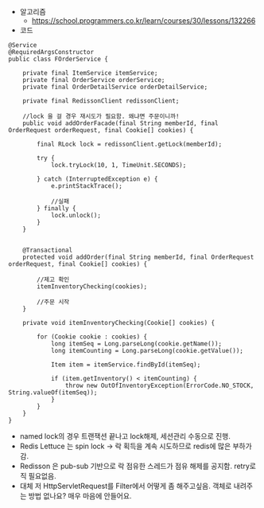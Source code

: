 + 알고리즘
  + https://school.programmers.co.kr/learn/courses/30/lessons/132266
+ 코드
```
@Service
@RequiredArgsConstructor
public class FOrderService {

    private final ItemService itemService;
    private final OrderService orderService;
    private final OrderDetailService orderDetailService;

    private final RedissonClient redissonClient;

    //lock 을 걸 경우 재시도가 필요함. 왜냐면 주문이니까!
    public void addOrderFacade(final String memberId, final OrderRequest orderRequest, final Cookie[] cookies) {

        final RLock lock = redissonClient.getLock(memberId);

        try {
            lock.tryLock(10, 1, TimeUnit.SECONDS);

        } catch (InterruptedException e) {
            e.printStackTrace();

            //실패
        } finally {
            lock.unlock();
        }
    }


    @Transactional
    protected void addOrder(final String memberId, final OrderRequest orderRequest, final Cookie[] cookies) {

        //제고 확인
        itemInventoryChecking(cookies);

        //주문 시작
    }

    private void itemInventoryChecking(Cookie[] cookies) {

        for (Cookie cookie : cookies) {
            long itemSeq = Long.parseLong(cookie.getName());
            long itemCounting = Long.parseLong(cookie.getValue());

            Item item = itemService.findById(itemSeq);

            if (item.getInventory() < itemCounting) {
                throw new OutOfInventoryException(ErrorCode.NO_STOCK, String.valueOf(itemSeq));
            }
        }
    }
}
```
  + named lock의 경우 트랜잭션 끝나고 lock해제, 세션관리 수동으로 진행. 
  + Redis Lettuce 는 spin lock -> 락 획득을 계속 시도하므로 redis에 많은 부하가 감.
  + Redisson 은 pub-sub 기반으로 락 점유한 스레드가 점유 해제를 공지함. retry로직 필요없음. 
  + 대체 저 HttpServletRequest를 Filter에서 어떻게 좀 해주고싶음. 객체로 내려주는 방법 없나요? 매우 마음에 안들어요. 
